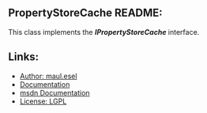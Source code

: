 ## PropertyStoreCache README:
This class implements the ***IPropertyStoreCache*** interface.

## Links:
* [Author: maul.esel](https://github.com/maul-esel)
* [Documentation](http://maul-esel.github.com/COM-Classes/master/PropertyStoreCache)
* [msdn Documentation](http://msdn.microsoft.com/en-us/library/windows/desktop/bb761466)
* [License: LGPL](http://www.gnu.org/licenses/lgpl-2.1.txt)
